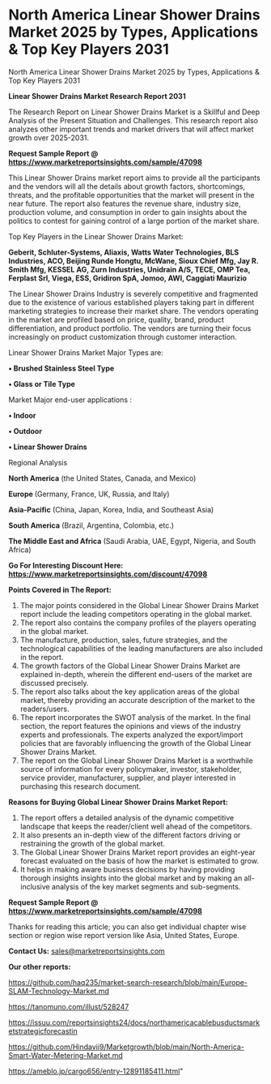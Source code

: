 # North America Linear Shower Drains Market 2025 by Types, Applications & Top Key Players 2031
North America Linear Shower Drains Market 2025 by Types, Applications & Top Key Players 2031

<strong>Linear Shower Drains Market Research Report 2031</strong>

The Research Report on Linear Shower Drains Market is a Skillful and Deep Analysis of the Present Situation and Challenges. This research report also analyzes other important trends and market drivers that will affect market growth over 2025-2031.

<strong>Request Sample Report @ <a href=https://www.marketreportsinsights.com/sample/47098>https://www.marketreportsinsights.com/sample/47098</a></strong>

This Linear Shower Drains market report aims to provide all the participants and the vendors will all the details about growth factors, shortcomings, threats, and the profitable opportunities that the market will present in the near future. The report also features the revenue share, industry size, production volume, and consumption in order to gain insights about the politics to contest for gaining control of a large portion of the market share.

Top Key Players in the Linear Shower Drains Market:

<strong>Geberit, Schluter-Systems, Aliaxis, Watts Water Technologies, BLS Industries, ACO, Beijing Runde Hongtu, McWane, Sioux Chief Mfg, Jay R. Smith Mfg, KESSEL AG, Zurn Industries, Unidrain A/S, TECE, OMP Tea, Ferplast Srl, Viega, ESS, Gridiron SpA, Jomoo, AWI, Caggiati Maurizio</strong>

The Linear Shower Drains Industry is severely competitive and fragmented due to the existence of various established players taking part in different marketing strategies to increase their market share. The vendors operating in the market are profiled based on price, quality, brand, product differentiation, and product portfolio. The vendors are turning their focus increasingly on product customization through customer interaction.

Linear Shower Drains Market Major Types are:

<strong>•  Brushed Stainless Steel Type

•  Glass or Tile Type</strong>

Market Major end-user applications :

<strong>•  Indoor

•  Outdoor

•  Linear Shower Drains</strong>

Regional Analysis

</u><strong><b>North America</b></strong> (the United States, Canada, and Mexico)

<strong><b>Europe </b></strong>(Germany, France, UK, Russia, and Italy)

<strong><b>Asia-Pacific</b></strong> (China, Japan, Korea, India, and Southeast Asia)

<strong><b>South America</b></strong> (Brazil, Argentina, Colombia, etc.)

<strong><b>The Middle East and Africa</b></strong> (Saudi Arabia, UAE, Egypt, Nigeria, and South Africa)

<strong>Go For Interesting Discount Here: <a href=https://www.marketreportsinsights.com/discount/47098>https://www.marketreportsinsights.com/discount/47098</a></strong>

<strong>Points Covered in The Report:</strong>
<ol>
  <li>The major points considered in the Global Linear Shower Drains Market report include the leading competitors operating in the global market.</li>
  <li>The report also contains the company profiles of the players operating in the global market.</li>
  <li>The manufacture, production, sales, future strategies, and the technological capabilities of the leading manufacturers are also included in the report.</li>
  <li>The growth factors of the Global Linear Shower Drains Market are explained in-depth, wherein the different end-users of the market are discussed precisely.</li>
  <li>The report also talks about the key application areas of the global market, thereby providing an accurate description of the market to the readers/users.</li>
  <li>The report incorporates the SWOT analysis of the market. In the final section, the report features the opinions and views of the industry experts and professionals. The experts analyzed the export/import policies that are favorably influencing the growth of the Global Linear Shower Drains Market.</li>
  <li>The report on the Global Linear Shower Drains Market is a worthwhile source of information for every policymaker, investor, stakeholder, service provider, manufacturer, supplier, and player interested in purchasing this research document.</li>
</ol>
<strong>Reasons for Buying Global Linear Shower Drains Market Report:</strong>

<ol>
  <li>The report offers a detailed analysis of the dynamic competitive landscape that keeps the reader/client well ahead of the competitors.</li>
  <li>It also presents an in-depth view of the different factors driving or restraining the growth of the global market.</li>
  <li>The Global Linear Shower Drains Market report provides an eight-year forecast evaluated on the basis of how the market is estimated to grow.</li>
  <li>It helps in making aware business decisions by having providing thorough insights insights into the global market and by making an all-inclusive analysis of the key market segments and sub-segments.</li>
</ol>
<strong>Request Sample Report @ <a href=https://www.marketreportsinsights.com/sample/47098>https://www.marketreportsinsights.com/sample/47098</a></strong>


Thanks for reading this article; you can also get individual chapter wise section or region wise report version like Asia, United States, Europe.

<strong>Contact Us:</strong>
sales@marketreportsinsights.com

<strong>Our other reports:</strong>

<a href=https://github.com/haq235/market-search-research/blob/main/Europe-SLAM-Technology-Market.md>https://github.com/haq235/market-search-research/blob/main/Europe-SLAM-Technology-Market.md</a>

<a href=https://tanomuno.com/illust/528247>https://tanomuno.com/illust/528247</a>

<a href=https://issuu.com/reportsinsights24/docs/northamericacablebusductsmarketstrategicforecastin>https://issuu.com/reportsinsights24/docs/northamericacablebusductsmarketstrategicforecastin</a>

<a href=https://github.com/Hindavii9/Marketgrowth/blob/main/North-America-Smart-Water-Metering-Market.md>https://github.com/Hindavii9/Marketgrowth/blob/main/North-America-Smart-Water-Metering-Market.md</a>

<a href=https://ameblo.jp/cargo656/entry-12891185411.html>https://ameblo.jp/cargo656/entry-12891185411.html</a>"
